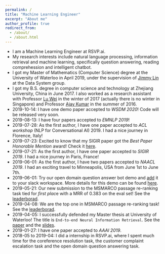 ```yaml
---
permalink: /
title: "Machine Learning Engineer"
excerpt: "About me"
author_profile: true
redirect_from: 
  - /about/
  - /about.html
---
```

- I am a Machine Learning Engineer at RSVP.ai.
- My research interests include natural language processing, information retrieval and machine learning, specifically question answering, reading comprehession and intelligent chatbot. 
- I got my Master of Mathematics (Computer Science) degree at the University of Waterloo in April 2019, under the supervision of [Jimmy Lin](https://cs.uwaterloo.ca/~jimmylin/) at the Data System group.
- I got my B.S. degree in computer science and technology at Zhejiang University, China in June 2017. I also worked as a research assistant with Professor [Lu Wei](https://istd.sutd.edu.sg/people/faculty/lu-wei) in the winter of 2017 (actually there is no winter in Singapore) and Professor [Ajay Kumar](https://www4.comp.polyu.edu.hk/~csajaykr/) in the summer of 2016.
- 2019-10-14: I have one demo paper accepted to *WSDM 2020*! Code will be released very soon.
- 2019-08-13: I have four papers accepted to *EMNLP 2019*!
- 2019-07-28: As the first author, I have one paper accepted to *ACL workshop* (NLP for Conversational AI) 2019. I had a nice journey in Florence, Italy!
- 2019-07-23: Excited to know that my SIGIR paper got the *Best Paper Honorable Mention* award! Check it [here](https://arxiv.org/abs/1904.09171).
- 2019-07-21: As the first author, I have one paper accepted to *SIGIR 2019*. I had a nice journey in Paris, France!
- 2019-06-01: As the first author, I have two papers accepted to *NAACL 2019*. I had an exciting travel to Minneapolis, USA from June 1st to June 7th.
- 2019-06-01: Try our open domain question answer bot demo and [add](https://slack.com/apps/AJ3A5LMS5-dodo?next_id=0) it to your slack workspace. More details for this demo can be found [here](https://amyxie361.github.io/BERTserini/).
- 2019-05-21: Our new submission to the MSMARCO passage re-ranking task tied for *first plac*e with a MRR of 0.383 on the eval set! See the [leaderborad](http://www.msmarco.org/leaders.aspx).
- 2019-04-08: We are the top one in MSMARCO passage re-ranking task! See the [leaderborad](http://www.msmarco.org/leaders.aspx).
- 2019-04-05: I successfully defended my Master thesis at University of Waterloo! The title is `End-to-end Neural Information Retrieval`. See the [paper](https://uwspace.uwaterloo.ca/handle/10012/14597) and the [slides](http://Victor0118.github.io/files/Thesis_slide.pdf).
- 2019-01-27: I have one paper accepted to *AAAI 2019*.
- 2018-05 to 2019-04: I did a internship in RSVP.ai, where I spent much time for the coreference resolution task, the customer complaint escalation task and the open domain question answering task.
